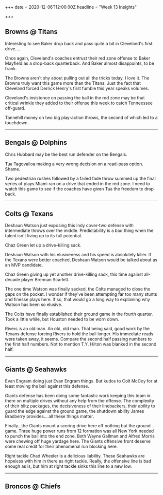 +++
date = 2020-12-06T12:00:00Z
headline = "Week 13 Insights"

+++
## Browns @ Titans

Interesting to see Baker drop back and pass quite a bit in Cleveland's first drive....

Once again, Cleveland's coaches entrust their red zone offense to Baker Mayfield as a drop-back quarterback. And Baker almost disappoints, to be frank.

The Browns aren't shy about pulling out all the tricks today. I love it. The Browns truly want this game more than the Titans. Just the fact that Cleveland forced Derrick Henry's first fumble this year speaks volumes.

Cleveland's insistence on passing the ball in the red zone may be that critical wrinkle they added to their offense this week to catch Tenneessee off-guard.

Tannehill money on two big play-action throws, the second of which led to a touchdown.

***

## Bengals @ Dolphins

Chris Hubbard may be the best run defender on the Bengals.

Tua Tagovailoa making a very wrong decision on a read-pass option. Shame.

Two pedestrian rushes followed by a failed fade throw summed up the final series of plays Miami ran on a drive that ended in the red zone. I need to watch this game to see if the coaches have given Tua the freedom to drop back.

***

## Colts @ Texans

Deshaun Watson just exposing this Indy cover-two defense with intermediate throws over the middle. Predictability is a bad thing when the talent isn't living up to its full potential.

Chaz Green let up a drive-killing sack.

Deshaun Watson with his elusiveness and his speed is absolutely killer. If the Texans were better coached, Deshaun Watson would be talked about as an MVP candidate.

Chaz Green giving up yet another drive-killing sack, this time against all-decade player Brennan Scarlett.

The one time Watson was finally sacked, the Colts managed to close the gaps on the pocket. I wonder if they've been attempting far too many stunts and finesse plays here. If so, that would go a long way to explaining why Watson has been so elusive.

The Colts have finally established their ground game in the fourth quarter. Took a little while, but Houston needed to be worn down.

Rivers is an old man. An old, old man. That being said, good work by the Texans defense forcing Rivers to hold the ball longer. His immediate reads were taken away, it seems. Compare the second half passing numbers to the first half numbers.  Not to mention T.Y. Hilton was blanked in the second half.

***

## Giants @ Seahawks

Evan Engram doing just Evan Engram things. But kudos to Colt McCoy for at least moving the ball against this defense.

Giants defense has been doing some fantastic work keeping this team in there on multiple drives without any help from the offense. The complexity of their blitz packages, the decisiveness of their linebackers, their ability to guard the edge against the ground game, the shutdown ability James Bradberry provides....all these things matter.

Finally...the Giants mount a scoring drive here off nothing but the ground game. Three huge power runs from 12 formation was all New York needed to punch the ball into the end zone. Both Wayne Gallman and Alfred Morris were chewing off huge yardage here. The Giants offensive front deserve some real credit for their phenomenal run blocking here.

Right tackle Chad Wheeler is a delicious liability. These Seahawks are hopeless with him in there as right tackle. Really, the offensive line is bad enough as is, but him at right tackle sinks this line to a new low.

***

## Broncos @ Chiefs